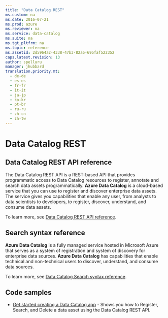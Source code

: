 ```yaml
---
title: "Data Catalog REST"
ms.custom: na
ms.date: 2016-07-21
ms.prod: azure
ms.reviewer: na
ms.service: data-catalog
ms.suite: na
ms.tgt_pltfrm: na
ms.topic: reference
ms.assetid: 2d5964a2-4338-47b3-82a5-695faf522352
caps.latest.revision: 13
author: spelluru
manager: jhubbard
translation.priority.mt: 
  - de-de
  - es-es
  - fr-fr
  - it-it
  - ja-jp
  - ko-kr
  - pt-br
  - ru-ru
  - zh-cn
  - zh-tw
---
```

# Data Catalog REST
## Data Catalog REST API reference  
  
The Data Catalog REST API is a REST-based API that provides programmatic access to Data Catalog resources to register, annotate and search data assets programmatically. **Azure Data Catalog** is a cloud-based service that you can use to register and discover enterprise data assets. The service gives you capabilities that enable any user, from analysts to data scientists to developers, to register, discover, understand, and consume data assets.  
  
To learn more, see [Data Catalog REST API reference](Data-Catalog-REST-API-reference.md).  
  
## Search syntax reference  
**Azure Data Catalog** is a fully managed service hosted in Microsoft Azure that serves as a system of registration and system of discovery for enterprise data sources. **Azure Data Catalog** has capabilities that enable technical and non-technical users to discover, understand, and consume data sources.  
  
To learn more, see [Data Catalog Search syntax reference](Data-Catalog-Search-syntax-reference.md).  
  
## Code samples  
* [Get started creating a Data Catalog app](https://github.com/Azure-Samples/data-catalog-dotnet-get-started) - Shows you how to Register, Search, and Delete a data asset using the Data Catalog REST API.   
